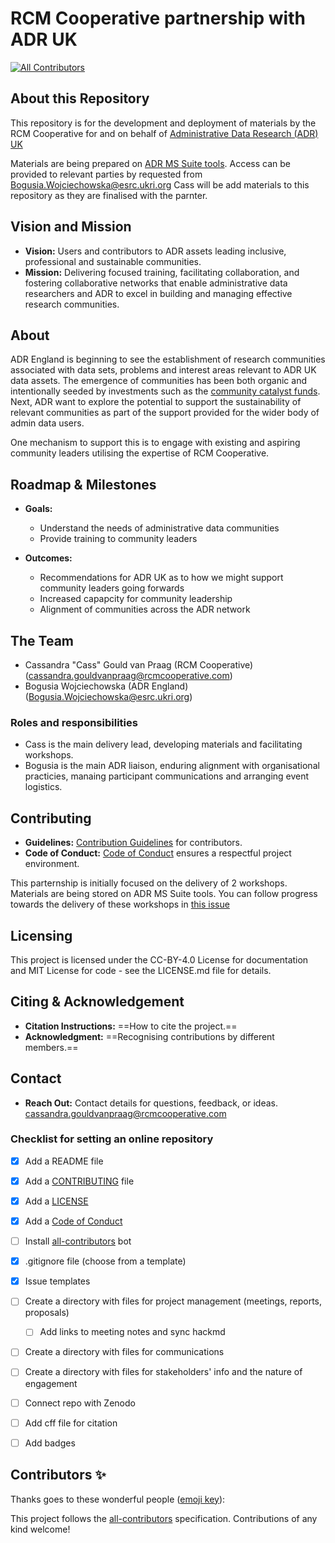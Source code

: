 # RCM Cooperative partnership with ADR UK
<!-- ALL-CONTRIBUTORS-BADGE:START - Do not remove or modify this section -->
[![All Contributors](https://img.shields.io/badge/all_contributors-6-orange.svg?style=flat-square)](#contributors-)
<!-- ALL-CONTRIBUTORS-BADGE:END -->

## About this Repository

This repository is for the development and deployment of materials by the RCM Cooperative for and on behalf of [Administrative Data Research (ADR) UK](https://www.adruk.org)

Materials are being prepared on [ADR MS Suite tools](https://ukri.sharepoint.com/:f:/r/sites/ESRCADRUKCommunityBuilding/Shared%20Documents/General?csf=1&web=1&e=VJg9fq). 
Access can be provided to relevant parties by requested from Bogusia.Wojciechowska@esrc.ukri.org
Cass will be add materials to this repository as they are finalised with the parnter.

## Vision and Mission

- **Vision:** Users and contributors to ADR assets leading inclusive, professional and sustainable communities.
- **Mission:** Delivering focused training, facilitating collaboration, and fostering collaborative networks that enable administrative data researchers and ADR to excel in building and managing effective research communities.

## About

ADR England is beginning to see the establishment of research communities associated with data sets, problems and interest areas relevant to ADR UK data assets. 
The emergence of communities has been both organic and intentionally seeded by investments such as the [community catalyst funds](https://www.adruk.org/news-publications/news-blogs/funding-opportunity-adr-england-research-community-catalysts/).
Next, ADR want to explore the potential to support the sustainability of relevant communities as part of the support provided for the wider body of admin data users.  

One mechanism to support this is to engage with existing and aspiring community leaders utilising the expertise of RCM Cooperative.
 
## Roadmap & Milestones

- **Goals:** 
    - Understand the needs of administrative data communities
    - Provide training to community leaders

- **Outcomes:** 
    - Recommendations for ADR UK as to how we might support community leaders going forwards 
    - Increased capapcity for community leadership
    - Alignment of communities across the ADR network

## The Team

- Cassandra "Cass" Gould van Praag (RCM Cooperative) (cassandra.gouldvanpraag@rcmcooperative.com)
- Bogusia Wojciechowska (ADR England) (Bogusia.Wojciechowska@esrc.ukri.org)
  
### Roles and responsibilities
- Cass is the main delivery lead, developing materials and facilitating workshops.
- Bogusia is the main ADR liaison, enduring alignment with organisational practicies, manaing participant communications and arranging event logistics. 

## Contributing

- **Guidelines:** [Contribution Guidelines](CONTRIBUTING.md) for contributors.
- **Code of Conduct:** [Code of Conduct](CODE_OF_CONDUCT.md) ensures a respectful project environment.

This parternship is initially focused on the delivery of 2 workshops. 
Materials are being stored on ADR MS Suite tools. 
You can follow progress towards the delivery of these workshops in [this issue](https://github.com/rcmcooperative/partner-ADR-UK/issues/1)


## Licensing

This project is licensed under the CC-BY-4.0 License for documentation and MIT License for code - see the LICENSE.md file for details.

## Citing & Acknowledgement

- **Citation Instructions:** ==How to cite the project.==
- **Acknowledgment:** ==Recognising contributions by different members.==

## Contact

- **Reach Out:** Contact details for questions, feedback, or ideas.
cassandra.gouldvanpraag@rcmcooperative.com



### Checklist for setting an online repository 

- [x] Add a README file
- [x] Add a [CONTRIBUTING](CONTRIBUTING.md) file
- [x] Add a [LICENSE](LICENSE.md)
- [x] Add a [Code of Conduct](CODE_OF_CONDUCT.md)
- [ ] Install [all-contributors](https://allcontributors.org/) bot
- [x] .gitignore file (choose from a template)
- [x] Issue templates
- [ ] Create a directory with files for project management (meetings, reports, proposals)
  - [ ] Add links to meeting notes and sync hackmd
- [ ] Create a directory with files for communications
- [ ] Create a directory with files for stakeholders' info and the nature of engagement
- [ ] Connect repo with Zenodo
- [ ] Add cff file for citation
- [ ] Add badges


## Contributors ✨

Thanks goes to these wonderful people ([emoji key](https://allcontributors.org/docs/en/emoji-key)):



This project follows the [all-contributors](https://github.com/all-contributors/all-contributors) specification. Contributions of any kind welcome!
